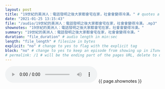 ```yaml
---
layout: post
title: "19世紀的美洲人：電話發明之後大家都會宅在家，社會會變得冷漠。" # quotes allow forbidden characters like the colon
date: "2021-01-25 13:15:43"
file: "/audio/19世紀的美洲人：電話發明之後大家都會宅在家，社會會變得冷漠。.mp3"
shownotes: "19世紀的美洲人：電話發明之後大家都會宅在家，社會會變得冷漠。"
summary: "19世紀的美洲人：電話發明之後大家都會宅在家，社會會變得冷漠。"
duration: "file_duration" # audio length in min:sec
length: "file_length" # filesize in bytes
explicit: "no" # change to yes to flag with the explicit tag
block: "no" # change to yes to keep an episode from showing up in iTunes
# permalink: /1 # will be the ending part of the pages URL, delete to default to the title
---
```


<audio controls>
<source src="{{site.url}}{{site.baseurl}}{{ page.file }}" type="audio/x-mp3">
Your browser does not support the audio element.
</audio>
{{ page.shownotes }}

